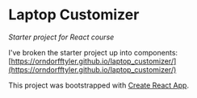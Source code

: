 # Laptop Customizer
_Starter project for React course_

I've broken the starter project up into components:
[https://orndorfftyler.github.io/laptop_customizer/](https://orndorfftyler.github.io/laptop_customizer/)

This project was bootstrapped with [Create React App](https://github.com/facebook/create-react-app).
